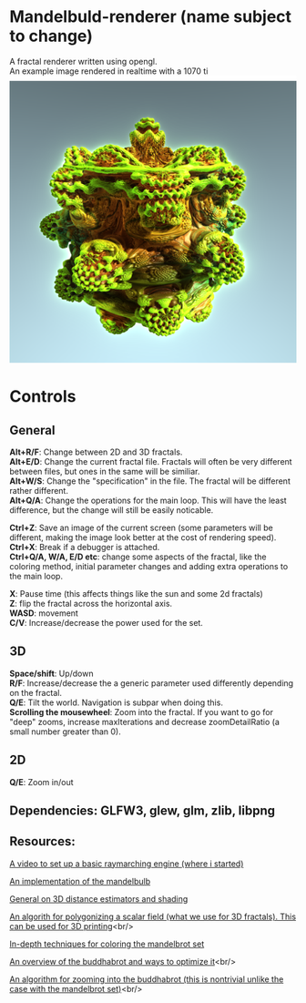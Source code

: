 
# Mandelbuld-renderer (name subject to change)
A fractal renderer written using opengl.<br/>
An example image rendered in realtime with a 1070 ti<br/>
![Alt text](/Images/sample.png?raw=true "Rendered in realmtime with a 1070 ti")
# **Controls**<br/>
## **General**<br/>
**Alt+R/F**: Change between 2D and 3D fractals. <br/>
**Alt+E/D**: Change the current fractal file. Fractals will often be very different between files, but ones in the same will be similiar.<br/>
**Alt+W/S**: Change the "specification" in the file. The fractal will be different rather different.<br/>
**Alt+Q/A**: Change the operations for the main loop. This will have the least difference, but the change will still be easily noticable.<br/>

**Ctrl+Z**: Save an image of the current screen (some parameters will be different, making the image look better at the cost of rendering speed).<br/>
**Ctrl+X**: Break if a debugger is attached.<br/>
**Ctrl+Q/A, W/A, E/D etc**: change some aspects of the fractal, like the coloring method, initial parameter changes and adding extra operations to the main loop.<br/>

**X**: Pause time (this affects things like the sun and some 2d fractals)<br/>
**Z**: flip the fractal across the horizontal axis.<br/>
**WASD**: movement<br/>
**C/V**: Increase/decrease the power used for the set.<br/>
## **3D**<br/>
**Space/shift**: Up/down<br/>
**R/F**: Increase/decrease the a generic parameter used differently depending on the fractal.<br/>
**Q/E**: Tilt the world. Navigation is subpar when doing this.<br/>
**Scrolling the mousewheel**: Zoom into the fractal. If you want to go for "deep" zooms, increase maxIterations and decrease zoomDetailRatio (a small number greater than 0).<br/>
## **2D**<br/>
**Q/E**: Zoom in/out<br/>

## **Dependencies**: GLFW3, glew, glm, zlib, libpng<br/>
## **Resources**: <br/>
[A video to set up a basic raymarching engine (where i started)](https://www.youtube.com/watch?v=yxNnRSefK94&list=LLk3DQC5zS5U7Icg-YoE8Rsw&index=6&t=0s)<br/>

[An implementation of the mandelbulb](https://www.shadertoy.com/view/ltfSWn)<br/>

[General on 3D distance estimators and shading](http://blog.hvidtfeldts.net/index.php/2011/06/distance-estimated-3d-fractals-part-i/)<br/>

[An algorith for polygonizing a scalar field (what we use for 3D fractals). This can be used for 3D printing]([http://paulbourke.net/geometry/polygonise/](http://paulbourke.net/geometry/polygonise/))<br/>

[In-depth techniques for coloring the mandelbrot set](https://www.math.univ-toulouse.fr/~cheritat/wiki-draw/index.php/Mandelbrot_set)<br/>

[An overview of the buddhabrot and ways to optimize it]([https://benedikt-bitterli.me/buddhabrot/](https://benedikt-bitterli.me/buddhabrot/))<br/>

[An algorithm for zooming into the buddhabrot (this is nontrivial unlike the case with the mandelbrot set)]([http://www.steckles.com/buddha/](http://www.steckles.com/buddha/))<br/>


<br/>
